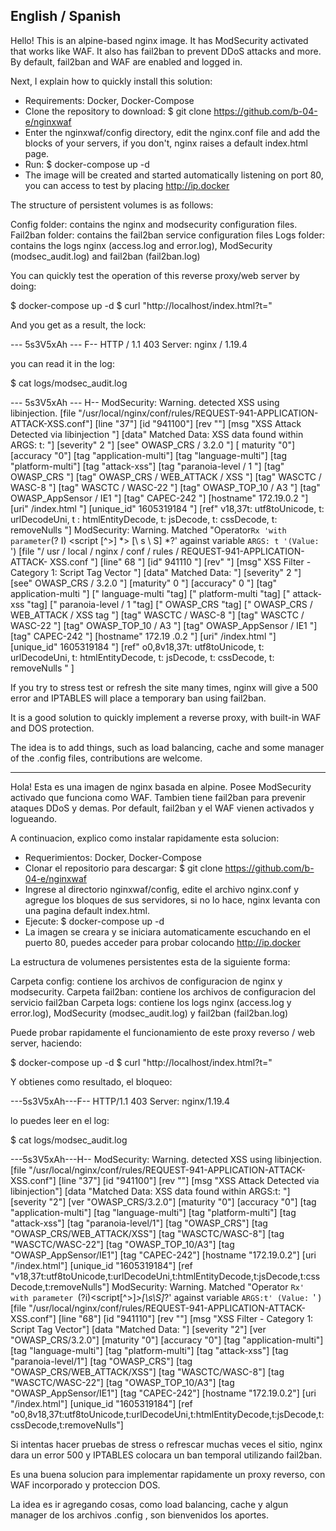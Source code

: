 English / Spanish
-----------------

Hello! This is an alpine-based nginx image. It has ModSecurity activated that works like WAF.
It also has fail2ban to prevent DDoS attacks and more.
By default, fail2ban and WAF are enabled and logged in.

Next, I explain how to quickly install this solution:

 - Requirements: Docker, Docker-Compose
- Clone the repository to download:
   $ git clone https://github.com/b-04-e/nginxwaf
- Enter the nginxwaf/config directory, edit the nginx.conf file and add the blocks of your servers, if you don't, nginx raises a default index.html page.
- Run:
 $ docker-compose up -d
- The image will be created and started automatically listening on port 80, you can access to test by placing http://ip.docker

The structure of persistent volumes is as follows:

Config folder: contains the nginx and modsecurity configuration files.
Fail2ban folder: contains the fail2ban service configuration files
Logs folder: contains the logs nginx (access.log and error.log), ModSecurity (modsec_audit.log) and fail2ban (fail2ban.log)

You can quickly test the operation of this reverse proxy/web server by doing:

$ docker-compose up -d
$ curl "http://localhost/index.html?t=<script>window.alert\("hello"\)</script>"

And you get as a result, the lock:

--- 5s3V5xAh --- F--
HTTP / 1.1 403
Server: nginx / 1.19.4

you can read it in the log:

$ cat logs/modsec_audit.log

--- 5s3V5xAh --- H--
ModSecurity: Warning. detected XSS using libinjection. [file "/usr/local/nginx/conf/rules/REQUEST-941-APPLICATION-ATTACK-XSS.conf"] [line "37"] [id "941100"] [rev ""] [msg "XSS Attack Detected via libinjection "] [data" Matched Data: XSS data found within ARGS: t: <script> window.alert (hello) </script> "] [severity" 2 "] [see" OWASP_CRS / 3.2.0 "] [ maturity "0"] [accuracy "0"] [tag "application-multi"] [tag "language-multi"] [tag "platform-multi"] [tag "attack-xss"] [tag "paranoia-level / 1 "] [tag" OWASP_CRS "] [tag" OWASP_CRS / WEB_ATTACK / XSS "] [tag" WASCTC / WASC-8 "] [tag" WASCTC / WASC-22 "] [tag" OWASP_TOP_10 / A3 "] [tag" OWASP_AppSensor / IE1 "] [tag" CAPEC-242 "] [hostname" 172.19.0.2 "] [uri" /index.html "] [unique_id" 1605319184 "] [ref" v18,37t: utf8toUnicode, t: urlDecodeUni, t : htmlEntityDecode, t: jsDecode, t: cssDecode, t: removeNulls "]
ModSecurity: Warning. Matched "Operator` Rx 'with parameter `(? I) <script [^>] *> [\ s \ S] *?' against variable `ARGS: t '(Value:` <script> window.alert \ (hello \) </script>') [file "/ usr / local / nginx / conf / rules / REQUEST-941-APPLICATION-ATTACK- XSS.conf "] [line" 68 "] [id" 941110 "] [rev" "] [msg" XSS Filter - Category 1: Script Tag Vector "] [data" Matched Data: <script> found within ARGS: t : <script> window.alert (hello) </script> "] [severity" 2 "] [see" OWASP_CRS / 3.2.0 "] [maturity" 0 "] [accuracy" 0 "] [tag" application-multi "] [" language-multi "tag] [" platform-multi "tag] [" attack-xss "tag] [" paranoia-level / 1 "tag] [" OWASP_CRS "tag] [" OWASP_CRS / WEB_ATTACK / XSS tag "] [tag" WASCTC / WASC-8 "] [tag" WASCTC / WASC-22 "] [tag" OWASP_TOP_10 / A3 "] [tag" OWASP_AppSensor / IE1 "] [tag" CAPEC-242 "] [hostname" 172.19 .0.2 "] [uri" /index.html "] [unique_id" 1605319184 "] [ref" o0,8v18,37t: utf8toUnicode, t: urlDecodeUni, t: htmlEntityDecode, t: jsDecode, t: cssDecode, t: removeNulls " ]


If you try to stress test or refresh the site many times, nginx will give a 500 error and IPTABLES will place a temporary ban using fail2ban.

It is a good solution to quickly implement a reverse proxy, with built-in WAF and DOS protection.

The idea is to add things, such as load balancing, cache and some manager of the .config files, contributions are welcome.

-----------------------------------------------------------------------


Hola! Esta es una imagen de nginx basada en alpine. Posee ModSecurity activado que funciona como WAF.
Tambien tiene fail2ban para prevenir ataques DDoS y demas.
Por default, fail2ban y el WAF vienen activados y logueando.

A continuacion, explico como instalar rapidamente esta solucion:

 - Requerimientos: Docker, Docker-Compose
- Clonar el repositorio para descargar: 
   $ git clone https://github.com/b-04-e/nginxwaf
- Ingrese al directorio nginxwaf/config, edite el archivo nginx.conf y agregue los bloques de sus servidores, si no lo hace, nginx levanta con una pagina default index.html.
- Ejecute: 
 $ docker-compose up -d
- La imagen se creara y se iniciara automaticamente escuchando en el puerto 80, puedes acceder para probar colocando http://ip.docker

La estructura de volumenes persistentes esta de la siguiente forma:

Carpeta config: contiene los archivos de configuracion de nginx y modsecurity.
Carpeta fail2ban: contiene los archivos de configuracion del servicio fail2ban
Carpeta logs: contiene los logs nginx (access.log y error.log), ModSecurity (modsec_audit.log) y fail2ban (fail2ban.log)

Puede probar rapidamente el funcionamiento de este proxy reverso / web server, haciendo: 

$ docker-compose up -d
$ curl "http://localhost/index.html?t=<script>window.alert\("hola"\)</script>"

Y obtienes como resultado, el bloqueo:

---5s3V5xAh---F--
HTTP/1.1 403
Server: nginx/1.19.4

lo puedes leer en el log:

$ cat logs/modsec_audit.log

---5s3V5xAh---H--
ModSecurity: Warning. detected XSS using libinjection. [file "/usr/local/nginx/conf/rules/REQUEST-941-APPLICATION-ATTACK-XSS.conf"] [line "37"] [id "941100"] [rev ""] [msg "XSS Attack Detected via libinjection"] [data "Matched Data: XSS data found within ARGS:t: <script>window.alert(hola)</script>"] [severity "2"] [ver "OWASP_CRS/3.2.0"] [maturity "0"] [accuracy "0"] [tag "application-multi"] [tag "language-multi"] [tag "platform-multi"] [tag "attack-xss"] [tag "paranoia-level/1"] [tag "OWASP_CRS"] [tag "OWASP_CRS/WEB_ATTACK/XSS"] [tag "WASCTC/WASC-8"] [tag "WASCTC/WASC-22"] [tag "OWASP_TOP_10/A3"] [tag "OWASP_AppSensor/IE1"] [tag "CAPEC-242"] [hostname "172.19.0.2"] [uri "/index.html"] [unique_id "1605319184"] [ref "v18,37t:utf8toUnicode,t:urlDecodeUni,t:htmlEntityDecode,t:jsDecode,t:cssDecode,t:removeNulls"]
ModSecurity: Warning. Matched "Operator `Rx' with parameter `(?i)<script[^>]*>[\s\S]*?' against variable `ARGS:t' (Value: `<script>window.alert\(hola\)</script>' ) [file "/usr/local/nginx/conf/rules/REQUEST-941-APPLICATION-ATTACK-XSS.conf"] [line "68"] [id "941110"] [rev ""] [msg "XSS Filter - Category 1: Script Tag Vector"] [data "Matched Data: <script> found within ARGS:t: <script>window.alert(hola)</script>"] [severity "2"] [ver "OWASP_CRS/3.2.0"] [maturity "0"] [accuracy "0"] [tag "application-multi"] [tag "language-multi"] [tag "platform-multi"] [tag "attack-xss"] [tag "paranoia-level/1"] [tag "OWASP_CRS"] [tag "OWASP_CRS/WEB_ATTACK/XSS"] [tag "WASCTC/WASC-8"] [tag "WASCTC/WASC-22"] [tag "OWASP_TOP_10/A3"] [tag "OWASP_AppSensor/IE1"] [tag "CAPEC-242"] [hostname "172.19.0.2"] [uri "/index.html"] [unique_id "1605319184"] [ref "o0,8v18,37t:utf8toUnicode,t:urlDecodeUni,t:htmlEntityDecode,t:jsDecode,t:cssDecode,t:removeNulls"]

Si intentas hacer pruebas de stress o refrescar muchas veces el sitio, nginx dara un error 500 y IPTABLES colocara un ban temporal utilizando fail2ban.

Es una buena solucion para implementar rapidamente un proxy reverso, con WAF incorporado y proteccion DOS.

La idea es ir agregando cosas, como load balancing, cache y algun manager de los archivos .config , son bienvenidos los aportes.
